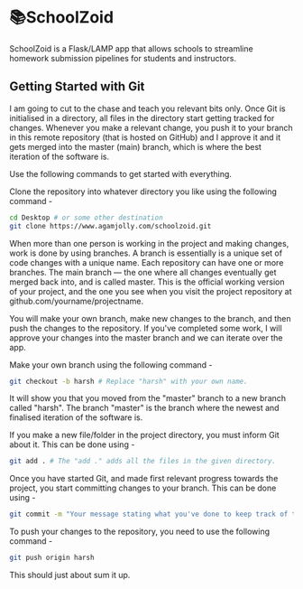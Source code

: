 # 📚SchoolZoid
SchoolZoid is a Flask/LAMP app that allows schools to streamline homework submission pipelines for students and instructors. 


## Getting Started with Git

I am going to cut to the chase and teach you relevant bits only. Once Git is initialised in a directory, all files in the directory start getting tracked for changes. Whenever you make a relevant change, you push it to your branch in this remote repository (that is hosted on GitHub) and I approve it and it gets merged into the master (main) branch, which is where the best iteration of the software is.  

Use the following commands to get started with everything.

Clone the repository into whatever directory you like using the following command - 

```bash
cd Desktop # or some other destination
git clone https://www.agamjolly.com/schoolzoid.git
```
When more than one person is working in the project and making changes, work is done by using branches. A branch is essentially is a unique set of code changes with a unique name. Each repository can have one or more branches. The main branch — the one where all changes eventually get merged back into, and is called master. This is the official working version of your project, and the one you see when you visit the project repository at github.com/yourname/projectname.

You will make your own branch, make new changes to the branch, and then push the changes to the repository. If you've completed some work, I will approve your changes into the master branch and we can iterate over the app.

Make your own branch using the following command - 
```bash
git checkout -b harsh # Replace "harsh" with your own name.
```

It will show you that you moved from the "master" branch to a new branch called "harsh". The branch "master" is the branch where the newest and finalised iteration of the software is.  

If you make a new file/folder in the project directory, you must inform Git about it. This can be done using - 
```bash
git add . # The "add ." adds all the files in the given directory.
```

Once you have started Git, and made first relevant progress towards the project, you start committing changes to your branch. This can be done using - 

```bash 
git commit -m "Your message stating what you've done to keep track of things."
```

To push your changes to the repository, you need to use the following command - 

```bash
git push origin harsh
```

This should just about sum it up. 
